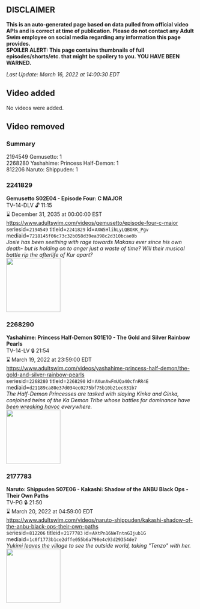 ## DISCLAIMER
**This is an auto-generated page based on data pulled from official video APIs and is correct at time of publication. Please do not contact any Adult Swim employee on social media regarding any information this page provides.**  
**SPOILER ALERT: This page contains thumbnails of full episodes/shorts/etc. that might be spoilery to you. YOU HAVE BEEN WARNED.**  

_Last Update: March 16, 2022 at 14:00:30 EDT_
## Video added
No videos were added.  
## Video removed
### Summary
2194549 Gemusetto: 1  
2268280 Yashahime: Princess Half-Demon: 1  
812206 Naruto: Shippuden: 1  
### 2241829
**Gemusetto S02E04 - Episode Four: C MAJOR**  
TV-14-DLV 🔓 11:15  
⌛ December 31, 2035 at 00:00:00 EST  
https://www.adultswim.com/videos/gemusetto/episode-four-c-major  
seriesid=`2194549` titleid=`2241829` id=`AXW5HlihLyLQBOXK_Pgv` mediaid=`7218145f06c73c32b058d39ea398c2d310bcae0b`  
_Josie has been seething with rage towards Makasu ever since his own death- but is holding on to anger just a waste of time? Will their musical battle rip the afterlife of Kur apart?_  
<a href="https://media.cdn.adultswim.com/uploads/20201111/thumbnails/2_2011111732516-GSMP_204_dup-20201030.jpg"><img src="https://media.cdn.adultswim.com/uploads/20201111/thumbnails/2_2011111732516-GSMP_204_dup-20201030.jpg" height="144px" /></a>
### 2268290
**Yashahime: Princess Half-Demon S01E10 - The Gold and Silver Rainbow Pearls**  
TV-14-LV 🔒 21:54  
⌛ March 19, 2022 at 23:59:00 EDT  
https://www.adultswim.com/videos/yashahime-princess-half-demon/the-gold-and-silver-rainbow-pearls  
seriesid=`2268280` titleid=`2268290` id=`AXunAwFmUQa40cfnRR4E` mediaid=`d21189ca80e37d034ec0275bf75b10b21ec831b7`  
_The Half-Demon Princesses are tasked with slaying Kinka and Ginka, conjoined twins of the Ka Demon Tribe whose battles for dominance have been wreaking havoc everywhere._  
<a href="https://media.cdn.adultswim.com/uploads/20210902/thumbnails/2_219215681-YashahimePrincessHalfDemon_110_TheGoldAndSilverRainbowPearls.png"><img src="https://media.cdn.adultswim.com/uploads/20210902/thumbnails/2_219215681-YashahimePrincessHalfDemon_110_TheGoldAndSilverRainbowPearls.png" height="144px" /></a>
### 2177783
**Naruto: Shippuden S07E06 - Kakashi: Shadow of the ANBU Black Ops - Their Own Paths**  
TV-PG 🔒 21:50  
⌛ March 20, 2022 at 04:59:00 EDT  
https://www.adultswim.com/videos/naruto-shippuden/kakashi-shadow-of-the-anbu-black-ops-their-own-paths  
seriesid=`812206` titleid=`2177783` id=`AXtPn16NeTntnGIjub1G` mediaid=`1c0f1773b1ce2dffe055b6a798e4c93d29354de7`  
_Yukimi leaves the village to see the outside world, taking "Tenzo" with her._  
<a href="https://media.cdn.adultswim.com/uploads/20210820/thumbnails/2_21820111581-NarutoShippuden_344_KakashiShadowOfTheANBUBlackOpsTheirOwnPaths.png"><img src="https://media.cdn.adultswim.com/uploads/20210820/thumbnails/2_21820111581-NarutoShippuden_344_KakashiShadowOfTheANBUBlackOpsTheirOwnPaths.png" height="144px" /></a>
